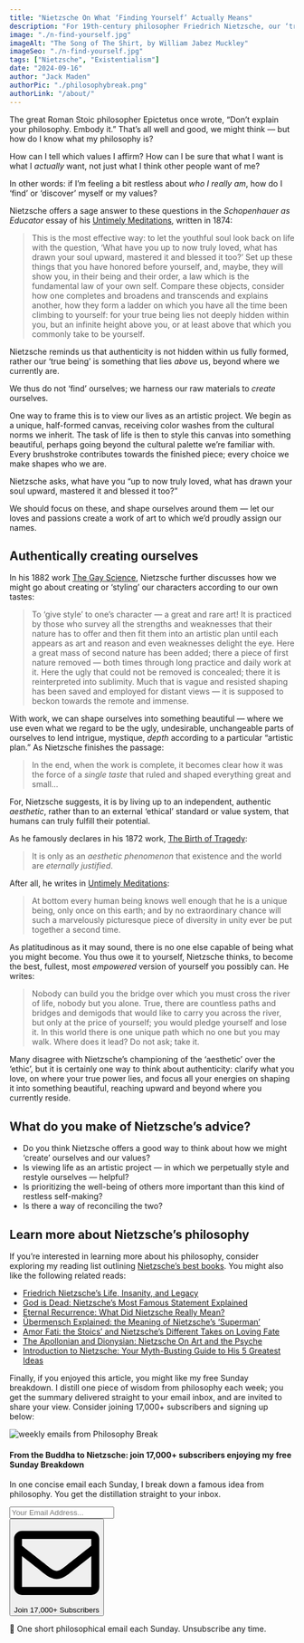 ```yaml
---
title: "Nietzsche On What ‘Finding Yourself’ Actually Means"
description: "For 19th-century philosopher Friedrich Nietzsche, our ‘true selves’ are not hidden within us: they are something ever above us, something we must actively work towards. Here’s his sage advice for how we can authentically ‘become’ ourselves."
image: "./n-find-yourself.jpg"
imageAlt: "The Song of The Shirt, by William Jabez Muckley"
imageSeo: "./n-find-yourself.jpg"
tags: ["Nietzsche", "Existentialism"]
date: "2024-09-16"
author: "Jack Maden"
authorPic: "./philosophybreak.png"
authorLink: "/about/"
---
```


<span class="big-letter">T</span>he great Roman Stoic philosopher Epictetus once wrote, “Don’t explain your philosophy. Embody it.” That’s all well and good, we might think — but how do I know what my philosophy is? 

How can I tell which values I affirm? How can I be sure that what I want is what I _actually_ want, not just what I think other people want of me?

In other words: if I’m feeling a bit restless about _who I really am_, how do I ‘find’ or ‘discover’ myself or my values? 

Nietzsche offers a sage answer to these questions in the _Schopenhauer as Educator_ essay of his <a target="_blank" rel="noopener noreferrer sponsored" href="https://amzn.to/4gzn4RQ">Untimely Meditations</a>, written in 1874:

>This is the most effective way: to let the youthful soul look back on life with the question, ‘What have you up to now truly loved, what has drawn your soul upward, mastered it and blessed it too?’ Set up these things that you have honored before yourself, and, maybe, they will show you, in their being and their order, a law which is the fundamental law of your own self. Compare these objects, consider how one completes and broadens and transcends and explains another, how they form a ladder on which you have all the time been climbing to yourself: for your true being lies not deeply hidden within you, but an infinite height above you, or at least above that which you commonly take to be yourself.

Nietzsche reminds us that authenticity is not hidden within us fully formed, rather our ‘true being’ is something that lies _above_ us, beyond where we currently are.

We thus do not ‘find’ ourselves; we harness our raw materials to _create_ ourselves.

One way to frame this is to view our lives as an artistic project. We begin as a unique, half-formed canvas, receiving color washes from the cultural norms we inherit. The task of life is then to style this canvas into something beautiful, perhaps going beyond the cultural palette we’re familiar with. Every brushstroke contributes towards the finished piece; every choice we make shapes who we are.

Nietzsche asks, what have you “up to now truly loved, what has drawn your soul upward, mastered it and blessed it too?”

We should focus on these, and shape ourselves around them — let our loves and passions create a work of art to which we’d proudly assign our names.

## Authentically creating ourselves

<span class="big-letter">I</span>n his 1882 work <a target="_blank" rel="noopener noreferrer sponsored" href="https://amzn.to/4gmyNmC">The Gay Science</a>, Nietzsche further discusses how we might go about creating or ‘styling’ our characters according to our own tastes:

>To ‘give style’ to one’s character — a great and rare art! It is practiced by those who survey all the strengths and weaknesses that their nature has to offer and then fit them into an artistic plan until each appears as art and reason and even weaknesses delight the eye. Here a great mass of second nature has been added; there a piece of first nature removed — both times through long practice and daily work at it. Here the ugly that could not be removed is concealed; there it is reinterpreted into sublimity. Much that is vague and resisted shaping has been saved and employed for distant views — it is supposed to beckon towards the remote and immense.

With work, we can shape ourselves into something beautiful — where we use even what we regard to be the ugly, undesirable, unchangeable parts of ourselves to lend intrigue, mystique, _depth_ according to a particular “artistic plan.” As Nietzsche finishes the passage:

>In the end, when the work is complete, it becomes clear how it was the force of a _single taste_ that ruled and shaped everything great and small…

For, Nietzsche suggests, it is by living up to an independent, authentic _aesthetic_, rather than to an external ‘ethical’ standard or value system, that humans can truly fulfill their potential.

As he famously declares in his 1872 work, <a target="_blank" rel="noopener noreferrer sponsored" href="https://amzn.to/3Xs9HtI">The Birth of Tragedy</a>:

>It is only as an _aesthetic phenomenon_ that existence and the world are _eternally justified_.

After all, he writes in <a target="_blank" rel="noopener noreferrer sponsored" href="https://amzn.to/4gzn4RQ">Untimely Meditations</a>:

>At bottom every human being knows well enough that he is a unique being, only once on this earth; and by no extraordinary chance will such a marvelously picturesque piece of diversity in unity ever be put together a second time.

As platitudinous as it may sound, there is no one else capable of being what you might become. You thus owe it to yourself, Nietzsche thinks, to become the best, fullest, most _empowered_ version of yourself you possibly can. He writes:

>Nobody can build you the bridge over which you must cross the river of life, nobody but you alone. True, there are countless paths and bridges and demigods that would like to carry you across the river, but only at the price of yourself; you would pledge yourself and lose it. In this world there is one unique path which no one but you may walk. Where does it lead? Do not ask; take it.

Many disagree with Nietzsche’s championing of the ‘aesthetic’ over the ‘ethic’, but it is certainly one way to think about authenticity: clarify what you love, on where your true power lies, and focus all your energies on shaping it into something beautiful, reaching upward and beyond where you currently reside.

## What do you make of Nietzsche’s advice?

- Do you think Nietzsche offers a good way to think about how we might ‘create’ ourselves and our values?
- Is viewing life as an artistic project — in which we perpetually style and restyle ourselves — helpful?
- Is prioritizing the well-being of others more important than this kind of restless self-making?
- Is there a way of reconciling the two?

## Learn more about Nietzsche’s philosophy

<span class="big-letter">I</span>f you’re interested in learning more about his philosophy, consider exploring my reading list outlining [Nietzsche’s best books](/reading-lists/friedrich-nietzsche/). You might also like the following related reads:

- [Friedrich Nietzsche’s Life, Insanity, and Legacy](/articles/friedrich-nietzsches-life-insanity-and-legacy/)
- [God is Dead: Nietzsche’s Most Famous Statement Explained](/articles/god-is-dead-nietzsche-famous-statement-explained/)
- [Eternal Recurrence: What Did Nietzsche Really Mean?](/articles/eternal-recurrence-what-did-nietzsche-really-mean/)
- [Übermensch Explained: the Meaning of Nietzsche’s ‘Superman’](/articles/ubermensch-explained-the-meaning-of-nietzsches-superman/)
- [Amor Fati: the Stoics’ and Nietzsche’s Different Takes on Loving Fate](/articles/amor-fati-the-stoics-and-nietzsche-different-takes-on-loving-fate/)
- [The Apollonian and Dionysian: Nietzsche On Art and the Psyche](/articles/apollonian-and-dionysian-nietzsche-on-art-and-the-psyche/)
- [Introduction to Nietzsche: Your Myth-Busting Guide to His 5 Greatest Ideas](/introduction-to-nietzsche/)

Finally, if you enjoyed this article, you might like my free Sunday breakdown. I distill one piece of wisdom from philosophy each week; you get the summary delivered straight to your email inbox, and are invited to share your view. Consider joining 17,000+ subscribers and signing up below:

<!--big subscribe-->
<div class="course-promo darkradial-background subscribe text-center">
    <img src="/static/6313d50bc32799a6c869239128784c7b/e7f7a/weekly-break.webp" alt="weekly emails from Philosophy Break">
    <h4>From the Buddha to Nietzsche: join 17,000+ subscribers enjoying my free Sunday Breakdown</h4>
    <p class="small-grey-font no-mar-bottom">In one concise email each Sunday, I break down a famous idea from philosophy. You get the distillation straight to your inbox.</p>
    <div class="small-pad-top">
        <form action="https://app.convertkit.com/forms/5812400/subscriptions" method="post" data-sv-form="5812400" data-uid="be0e52d3c0" data-format="inline" data-version="6" data-options="{&quot;settings&quot;:{&quot;after_subscribe&quot;:{&quot;action&quot;:&quot;message&quot;,&quot;success_message&quot;:&quot;Thank you, philosopher! Your welcome email will land in your inbox shortly.&quot;,&quot;redirect_url&quot;:&quot;https://philosophybreak.com/thank-you/&quot;},&quot;analytics&quot;:{&quot;google&quot;:null,&quot;fathom&quot;:null,&quot;facebook&quot;:null,&quot;segment&quot;:null,&quot;pinterest&quot;:null,&quot;sparkloop&quot;:null,&quot;googletagmanager&quot;:null},&quot;modal&quot;:{&quot;trigger&quot;:&quot;timer&quot;,&quot;scroll_percentage&quot;:null,&quot;timer&quot;:5,&quot;devices&quot;:&quot;all&quot;,&quot;show_once_every&quot;:15},&quot;powered_by&quot;:{&quot;show&quot;:false,&quot;url&quot;:&quot;https://convertkit.com/features/forms?utm_campaign=poweredby&amp;utm_content=form&amp;utm_medium=referral&amp;utm_source=dynamic&quot;},&quot;recaptcha&quot;:{&quot;enabled&quot;:false},&quot;return_visitor&quot;:{&quot;action&quot;:&quot;show&quot;,&quot;custom_content&quot;:&quot;&quot;},&quot;slide_in&quot;:{&quot;display_in&quot;:&quot;bottom_right&quot;,&quot;trigger&quot;:&quot;timer&quot;,&quot;scroll_percentage&quot;:null,&quot;timer&quot;:5,&quot;devices&quot;:&quot;all&quot;,&quot;show_once_every&quot;:15},&quot;sticky_bar&quot;:{&quot;display_in&quot;:&quot;top&quot;,&quot;trigger&quot;:&quot;timer&quot;,&quot;scroll_percentage&quot;:null,&quot;timer&quot;:5,&quot;devices&quot;:&quot;all&quot;,&quot;show_once_every&quot;:15}},&quot;version&quot;:&quot;6&quot;}" min-width="400 500 600 700 800">
        <div data-style="clean"><ul data-element="errors" data-group="alert"></ul><div data-element="fields" data-stacked="false">
            <div>
                <input name="email_address" aria-label="Your Email Address..." placeholder="Your Email Address..." required type="email" />
            </div>
            <button class="button primary" type="submit" data-element="submit"><div><div></div><div></div><div></div></div><span><svg xmlns="http://www.w3.org/2000/svg" viewBox="0 0 512 512"><path d="M464 64H48C21.49 64 0 85.49 0 112v288c0 26.51 21.49 48 48 48h416c26.51 0 48-21.49 48-48V112c0-26.51-21.49-48-48-48zm0 48v40.805c-22.422 18.259-58.168 46.651-134.587 106.49-16.841 13.247-50.201 45.072-73.413 44.701-23.208.375-56.579-31.459-73.413-44.701C106.18 199.465 70.425 171.067 48 152.805V112h416zM48 400V214.398c22.914 18.251 55.409 43.862 104.938 82.646 21.857 17.205 60.134 55.186 103.062 54.955 42.717.231 80.509-37.199 103.053-54.947 49.528-38.783 82.032-64.401 104.947-82.653V400H48z"/></svg>Join 17,000+ Subscribers</span></button>
            </div>
            </div>
        </form>
        <p class="tiny-mar-top no-mar-bottom review-font">💭 One short philosophical email each Sunday. Unsubscribe any time.</p>
    </div>
</div>